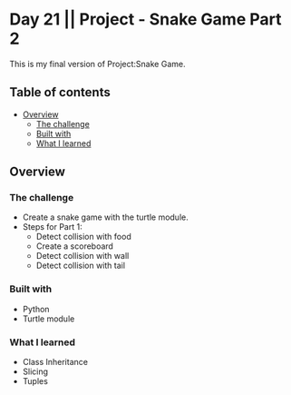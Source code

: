 # Day 21 || Project - Snake Game Part 2
This is my final version of Project:Snake Game. 
## Table of contents

- [Overview](#overview)
  - [The challenge](#the-challenge)
  - [Built with](#built-with)
  - [What I learned](#what-i-learned)

## Overview

### The challenge

- Create a snake game with the turtle module.
- Steps for Part 1:
   - Detect collision with food
   - Create a scoreboard
   - Detect collision with wall
   - Detect collision with tail


### Built with

- Python
- Turtle module

### What I learned

- Class Inheritance
- Slicing
- Tuples
